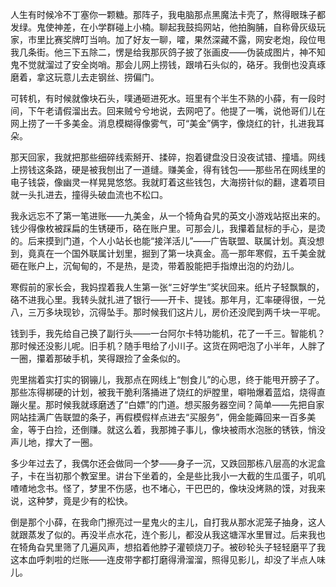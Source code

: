 人生有时候冷不丁塞你一颗糖。那阵子，我电脑那点黑魔法卡壳了，熬得眼珠子都发绿。鬼使神差，在小学群碰上小楠。聊起我鼓捣网站，他拍胸脯，自称骨灰级玩家，市里比赛奖牌叮当响。加了好友一聊，嚯，果然深藏不露，网安老炮，段位甩我几条街。他三下五除二，愣是给我那灰鸽子披了张画皮——伪装成图片，神不知鬼不觉就溜过了安全岗哨。那会儿网上捞钱，跟啃石头似的，硌牙。我倒也没真琢磨着，拿这玩意儿去走钢丝、捞偏门。

可转机，有时候就像块石头，噗通砸进死水。班里有个半生不熟的小薛，有一段时间，下午老请假溜出去。回来贼兮兮地说，去网吧了。他提了一嘴，说他哥们儿在网上捞了一千多美金。消息模糊得像雾气，可“美金”俩字，像烧红的针，扎进我耳朵。

那天回家，我就把那些细碎线索掰开、揉碎，抱着键盘没日没夜试错、撞墙。网线上捞钱这条路，硬是被我刨出了一道缝。赚美金，得有钱包——那些吊在网线里的电子钱袋，像幽灵一样晃晃悠悠。我就盯着这些钱包，大海捞针似的翻，逮着项目就一头扎进去，撞得头破血流也不松口。

我永远忘不了第一笔进账——九美金，从一个犄角旮旯的英文小游戏站抠出来的。钱少得像枚被踩扁的生锈硬币，硌在账户里。可那会儿，我攥着鼠标的手心，是烫的。后来摸到门道，个人小站长也能“接洋活儿”——广告联盟、联属计划。真没想到，竟真在一个国外联属计划里，掘到了第一块真金。高一那年寒假，五千美金就砸在账户上，沉甸甸的，不是热，是烫，带着股能把手指燎出泡的灼劲儿。

寒假前的家长会，我妈捏着我人生第一张“三好学生”奖状回来。纸片子轻飘飘的，硌不进我心里。我转头就扎进了银行——开卡、提钱。那年月，汇率硬得很，一兑八，三万多块现钞，沉得坠手。那时候我们这片儿，房价还没爬到两千块一平呢。

钱到手，我先给自己换了副行头——一台阿尔卡特功能机，花了一千三。智能机？那时候还没影儿呢。旧手机？随手甩给了小川子。这货在网吧泡了小半年，人胖了一圈，攥着那破手机，笑得跟捡了金条似的。

兜里揣着实打实的钢镚儿，我那点在网线上“刨食儿”的心思，终于能甩开膀子了。那些冻得梆硬的计划，被我干脆利落捅进了烧红的炉膛里，噼啪爆着蓝焰，烧得直蹦火星。那时候我就琢磨透了“白嫖”的门道。想买服务器空间？简单——先把自家网站挂满广告联盟的条子，再假模假样点进去“买服务”，佣金能薅回来一百多美金，等于白捡，还倒赚。就这么着，我那摊子事儿，像块被雨水泡胀的锈铁，悄没声儿地，撑大了一圈。

多少年过去了，我偶尔还会做同一个梦——身子一沉，又跌回那栋八层高的水泥盒子，卡在当初那个教室里。讲台下坐着的，全是些比我小一大截的生瓜蛋子，叽叽喳喳地念书。怪了，梦里不伤感，也不堵心，干巴巴的，像块没烤熟的馍，对我来说，这种梦，竟是少有的松快。

倒是那个小薛，在我命门擦亮过一星鬼火的主儿，自打我从那水泥笼子抽身，这人就跟蒸发了似的。再没半点水花，连个影儿，都没从我这塘浑水里冒过。后来我也在犄角旮旯里筛了几遍风声，想掐着他脖子灌顿烧刀子。被砂轮头子轻轻磨平了我这本血呼刺啦的烂账——连皮带字都打磨得滑溜溜，照得见影儿，却没了半点人味儿。